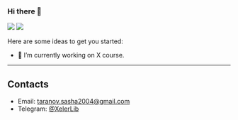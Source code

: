 ### Hi there 👋

<p align="left">
    <img src="https://img.shields.io/badge/Age-19-darkblue" />
    <img src="https://img.shields.io/badge/Languages-English%2FBelarusian%2FRussian-red" />
</p>

Here are some ideas to get you started:

- 🔭 I’m currently working on X course.

---

## Contacts
* Email: [taranov.sasha2004@gmail.com](mailto:taranov.sasha2004@gmail.com)
* Telegram: [@XelerLib](https://t.me/XelerLib)
